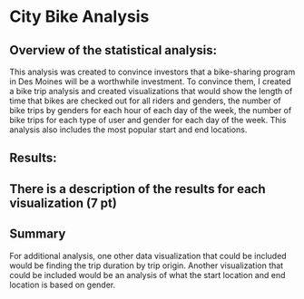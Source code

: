 # City Bike Analysis

## Overview of the statistical analysis:
This analysis was created to convince investors that a bike-sharing program in Des Moines will be a worthwhile investment. To convince them, I created a  bike trip analysis and created visualizations that would show the length of time that bikes are checked out for all riders and genders,  the number of bike trips by genders for each hour of each day of the week,  the number of bike trips for each type of user and gender for each day of the week. This analysis also includes the most popular start and end locations.

## Results:

## There is a description of the results for each visualization (7 pt)

## Summary
For additional analysis, one other data visualization that could be included would be finding the trip duration by trip origin. Another visualization that could be included would be an analysis of what the start location and end location is based on gender.
